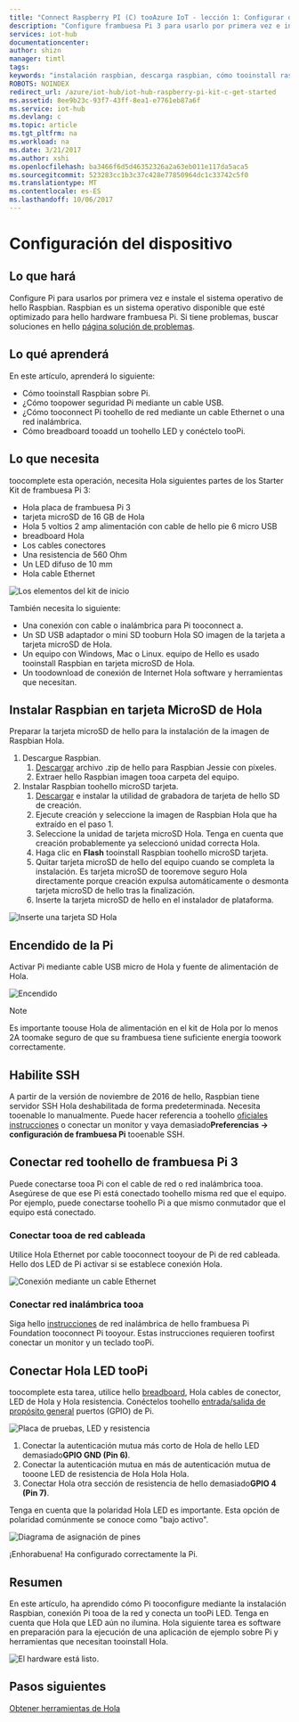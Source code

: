 ```yaml
---
title: "Connect Raspberry PI (C) tooAzure IoT - lección 1: Configurar dispositivo | Documentos de Microsoft"
description: "Configure frambuesa Pi 3 para usarlo por primera vez e instale hello Raspbian OS, un sistema operativo disponible que esté optimizado para hello hardware frambuesa Pi."
services: iot-hub
documentationcenter: 
author: shizn
manager: timtl
tags: 
keywords: "instalación raspbian, descarga raspbian, cómo tooinstall raspbian, raspbian el programa de instalación, frambuesas pi instalación raspbian, frambuesas pi instalar os, frambuesas pi sd tarjeta install, frambuesas pi connect, conectar conectividad de pi de pi, frambuesas tooraspberry"
ROBOTS: NOINDEX
redirect_url: /azure/iot-hub/iot-hub-raspberry-pi-kit-c-get-started
ms.assetid: 8ee9b23c-93f7-43ff-8ea1-e7761eb87a6f
ms.service: iot-hub
ms.devlang: c
ms.topic: article
ms.tgt_pltfrm: na
ms.workload: na
ms.date: 3/21/2017
ms.author: xshi
ms.openlocfilehash: ba3466f6d5d46352326a2a63eb011e117da5aca5
ms.sourcegitcommit: 523283cc1b3c37c428e77850964dc1c33742c5f0
ms.translationtype: MT
ms.contentlocale: es-ES
ms.lasthandoff: 10/06/2017
---
```

# <a name="configure-your-device"></a>Configuración del dispositivo
## <a name="what-you-will-do"></a>Lo que hará
Configure Pi para usarlos por primera vez e instale el sistema operativo de hello Raspbian. Raspbian es un sistema operativo disponible que esté optimizado para hello hardware frambuesa Pi. Si tiene problemas, buscar soluciones en hello [página solución de problemas](iot-hub-raspberry-pi-kit-c-troubleshooting.md).

## <a name="what-you-will-learn"></a>Lo qué aprenderá
En este artículo, aprenderá lo siguiente:

* Cómo tooinstall Raspbian sobre Pi.
* ¿Cómo toopower seguridad Pi mediante un cable USB.
* ¿Cómo tooconnect Pi toohello de red mediante un cable Ethernet o una red inalámbrica.
* Cómo breadboard tooadd un toohello LED y conéctelo tooPi.

## <a name="what-you-need"></a>Lo que necesita
toocomplete esta operación, necesita Hola siguientes partes de los Starter Kit de frambuesa Pi 3:

* Hola placa de frambuesa Pi 3
* tarjeta microSD de 16 GB de Hola
* Hola 5 voltios 2 amp alimentación con cable de hello pie 6 micro USB
* breadboard Hola
* Los cables conectores
* Una resistencia de 560 Ohm
* Un LED difuso de 10 mm
* Hola cable Ethernet

![Los elementos del kit de inicio](media/iot-hub-raspberry-pi-lessons/lesson1/starter_kit.jpg)

También necesita lo siguiente:

* Una conexión con cable o inalámbrica para Pi tooconnect a.
* Un SD USB adaptador o mini SD tooburn Hola SO imagen de la tarjeta a tarjeta microSD de Hola.
* Un equipo con Windows, Mac o Linux. equipo de Hello es usado tooinstall Raspbian en tarjeta microSD de Hola.
* Un toodownload de conexión de Internet Hola software y herramientas que necesitan.

## <a name="install-raspbian-on-hello-microsd-card"></a>Instalar Raspbian en tarjeta MicroSD de Hola
Preparar la tarjeta microSD de hello para la instalación de la imagen de Raspbian Hola.

1. Descargue Raspbian.
   1. [Descargar](https://www.raspberrypi.org/downloads/raspbian/) archivo .zip de hello para Raspbian Jessie con píxeles.
   2. Extraer hello Raspbian imagen tooa carpeta del equipo.
2. Instalar Raspbian toohello microSD tarjeta.
   1. [Descargar](https://www.etcher.io) e instalar la utilidad de grabadora de tarjeta de hello SD de creación.
   2. Ejecute creación y seleccione la imagen de Raspbian Hola que ha extraído en el paso 1.
   3. Seleccione la unidad de tarjeta microSD Hola.
      Tenga en cuenta que creación probablemente ya seleccionó unidad correcta Hola.
   4. Haga clic en **Flash** tooinstall Raspbian toohello microSD tarjeta.
   5. Quitar tarjeta microSD de hello del equipo cuando se completa la instalación.
      Es tarjeta microSD de tooremove seguro Hola directamente porque creación expulsa automáticamente o desmonta tarjeta microSD de hello tras la finalización.
   6. Inserte la tarjeta microSD de hello en el instalador de plataforma.

![Inserte una tarjeta SD Hola](media/iot-hub-raspberry-pi-lessons/lesson1/insert_sdcard.jpg)

## <a name="turn-on-pi"></a>Encendido de la Pi
Activar Pi mediante cable USB micro de Hola y fuente de alimentación de Hola.

![Encendido](media/iot-hub-raspberry-pi-lessons/lesson1/micro_usb_power_on.jpg)

> [!NOTE]
> Es importante toouse Hola de alimentación en el kit de Hola por lo menos 2A toomake seguro de que su frambuesa tiene suficiente energía toowork correctamente.

## <a name="enable-ssh"></a>Habilite SSH
A partir de la versión de noviembre de 2016 de hello, Raspbian tiene servidor SSH Hola deshabilitada de forma predeterminada. Necesita tooenable lo manualmente. Puede hacer referencia a toohello [oficiales instrucciones](https://www.raspberrypi.org/documentation/remote-access/ssh/) o conectar un monitor y vaya demasiado**Preferencias -> configuración de frambuesa Pi** tooenable SSH.

## <a name="connect-raspberry-pi-3-toohello-network"></a>Conectar red toohello de frambuesa Pi 3
Puede conectarse tooa Pi con el cable de red o red inalámbrica tooa. Asegúrese de que ese Pi está conectado toohello misma red que el equipo. Por ejemplo, puede conectarse toohello Pi a que mismo conmutador que el equipo está conectado.

### <a name="connect-tooa-wired-network"></a>Conectar tooa de red cableada
Utilice Hola Ethernet por cable tooconnect tooyour de Pi de red cableada. Hello dos LED de Pi activar si se establece conexión Hola.

![Conexión mediante un cable Ethernet](media/iot-hub-raspberry-pi-lessons/lesson1/connect_ethernet.jpg)

### <a name="connect-tooa-wireless-network"></a>Conectar red inalámbrica tooa
Siga hello [instrucciones](https://www.raspberrypi.org/learning/software-guide/wifi/) de red inalámbrica de hello frambuesa Pi Foundation tooconnect Pi tooyour. Estas instrucciones requieren toofirst conectar un monitor y un teclado tooPi.

## <a name="connect-hello-led-toopi"></a>Conectar Hola LED tooPi
toocomplete esta tarea, utilice hello [breadboard](https://learn.sparkfun.com/tutorials/how-to-use-a-breadboard), Hola cables de conector, LED de Hola y Hola resistencia. Conéctelos toohello [entrada/salida de propósito general](https://www.raspberrypi.org/documentation/usage/gpio/) puertos (GPIO) de Pi.

![Placa de pruebas, LED y resistencia](media/iot-hub-raspberry-pi-lessons/lesson1/breadboard_led_resistor.jpg)

1. Conectar la autenticación mutua más corto de Hola de hello LED demasiado**GPIO GND (Pin 6)**.
2. Conectar la autenticación mutua en más de autenticación mutua de tooone LED de resistencia de Hola Hola Hola.
3. Conectar Hola otra sección de resistencia de hello demasiado**GPIO 4 (Pin 7)**.

Tenga en cuenta que la polaridad Hola LED es importante. Esta opción de polaridad comúnmente se conoce como "bajo activo".

![Diagrama de asignación de pines](media/iot-hub-raspberry-pi-lessons/lesson1/pinout_breadboard.png)

¡Enhorabuena! Ha configurado correctamente la Pi.

## <a name="summary"></a>Resumen
En este artículo, ha aprendido cómo Pi tooconfigure mediante la instalación Raspbian, conexión Pi tooa de la red y conecta un tooPi LED. Tenga en cuenta que Hola que LED aún no ilumina. Hola siguiente tarea es software en preparación para la ejecución de una aplicación de ejemplo sobre Pi y herramientas que necesitan tooinstall Hola.

![El hardware está listo.](media/iot-hub-raspberry-pi-lessons/lesson1/hardware_ready.jpg)

## <a name="next-steps"></a>Pasos siguientes
[Obtener herramientas de Hola](iot-hub-raspberry-pi-kit-c-lesson1-get-the-tools-win32.md)

